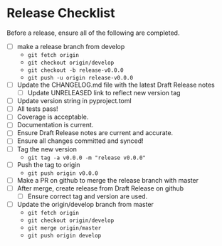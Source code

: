 # Release Checklist

Before a release, ensure all of the following are completed.

- [ ] make a release branch from develop
  - `git fetch origin`
  - `git checkout origin/develop`
  - `git checkout -b release-v0.0.0`
  - `git push -u origin release-v0.0.0`
- [ ] Update the CHANGELOG.md file with the latest Draft Release notes
  - [ ] Update UNRELEASED link to reflect new version tag
- [ ] Update version string in pyproject.toml
- [ ] All tests pass!
- [ ] Coverage is acceptable.
- [ ] Documentation is current.
- [ ] Ensure Draft Release notes are current and accurate.
- [ ] Ensure all changes committed and synced!
- [ ] Tag the new version
  - `git tag -a v0.0.0 -m "release v0.0.0"`
- [ ] Push the tag to origin
  - `git push origin v0.0.0`
- [ ] Make a PR on github to merge the release branch with master
- [ ] After merge, create release from Draft Release on github
  - [ ] Ensure correct tag and version are used.
- [ ] Update the origin/develop branch from master
  - `git fetch origin`
  - `git checkout origin/develop`
  - `git merge origin/master`
  - `git push origin develop`
